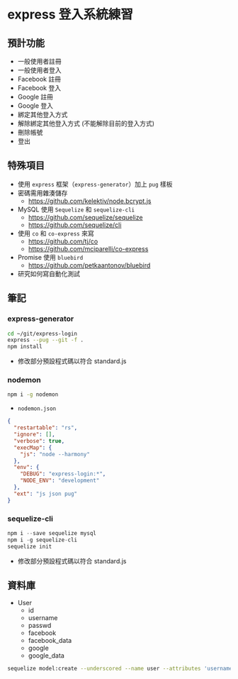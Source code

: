 # express 登入系統練習

## 預計功能

* 一般使用者註冊
* 一般使用者登入
* Facebook 註冊
* Facebook 登入
* Google 註冊
* Google 登入
* 綁定其他登入方式
* 解除綁定其他登入方式 (不能解除目前的登入方式)
* 刪除帳號
* 登出

## 特殊項目

* 使用 `express` 框架（`express-generator`）加上 `pug` 樣板
* 密碼需用雜湊儲存
  * <https://github.com/kelektiv/node.bcrypt.js>
* MySQL 使用 `Sequelize` 和 `sequelize-cli`
  * <https://github.com/sequelize/sequelize>
  * <https://github.com/sequelize/cli>
* 使用 `co` 和 `co-express` 來寫
  * <https://github.com/tj/co>
  * <https://github.com/mciparelli/co-express>
* Promise 使用 `bluebird`
  * <https://github.com/petkaantonov/bluebird>
* 研究如何寫自動化測試

## 筆記

### express-generator

```sh
cd ~/git/express-login
express --pug --git -f .
npm install
```

* 修改部分預設程式碼以符合 standard.js

### nodemon

```sh
npm i -g nodemon
```

* `nodemon.json`

```json
{
  "restartable": "rs",
  "ignore": [],
  "verbose": true,
  "execMap": {
    "js": "node --harmony"
  },
  "env": {
    "DEBUG": "express-login:*",
    "NODE_ENV": "development"
  },
  "ext": "js json pug"
}
```

### sequelize-cli

```js
npm i --save sequelize mysql
npm i -g sequelize-cli
sequelize init
```

* 修改部分預設程式碼以符合 standard.js

## 資料庫

* User
  * id
  * username
  * passwd
  * facebook
  * facebook_data
  * google
  * google_data

```sh
sequelize model:create --underscored --name user --attributes 'username:string passwd:string facebook:string facebook_data:text google:string google_data:text'
```
